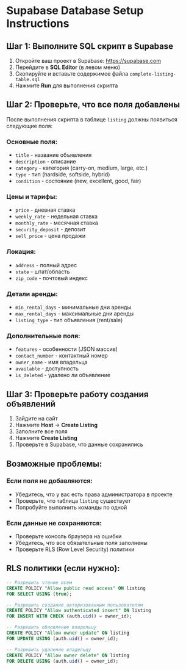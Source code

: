 # Supabase Database Setup Instructions

## Шаг 1: Выполните SQL скрипт в Supabase

1. Откройте ваш проект в Supabase: https://supabase.com
2. Перейдите в **SQL Editor** (в левом меню)
3. Скопируйте и вставьте содержимое файла `complete-listing-table.sql`
4. Нажмите **Run** для выполнения скрипта

## Шаг 2: Проверьте, что все поля добавлены

После выполнения скрипта в таблице `listing` должны появиться следующие поля:

### Основные поля:
- `title` - название объявления
- `description` - описание
- `category` - категория (carry-on, medium, large, etc.)
- `type` - тип (hardside, softside, hybrid)
- `condition` - состояние (new, excellent, good, fair)

### Цены и тарифы:
- `price` - дневная ставка
- `weekly_rate` - недельная ставка
- `monthly_rate` - месячная ставка
- `security_deposit` - депозит
- `sell_price` - цена продажи

### Локация:
- `address` - полный адрес
- `state` - штат/область
- `zip_code` - почтовый индекс

### Детали аренды:
- `min_rental_days` - минимальные дни аренды
- `max_rental_days` - максимальные дни аренды
- `listing_type` - тип объявления (rent/sale)

### Дополнительные поля:
- `features` - особенности (JSON массив)
- `contact_number` - контактный номер
- `owner_name` - имя владельца
- `available` - доступность
- `is_deleted` - удалено ли объявление

## Шаг 3: Проверьте работу создания объявлений

1. Зайдите на сайт
2. Нажмите **Host** → **Create Listing**
3. Заполните все поля
4. Нажмите **Create Listing**
5. Проверьте в Supabase, что данные сохранились

## Возможные проблемы:

### Если поля не добавляются:
- Убедитесь, что у вас есть права администратора в проекте
- Проверьте, что таблица `listing` существует
- Попробуйте выполнить команды по одной

### Если данные не сохраняются:
- Проверьте консоль браузера на ошибки
- Убедитесь, что все обязательные поля заполнены
- Проверьте RLS (Row Level Security) политики

## RLS политики (если нужно):

```sql
-- Разрешить чтение всем
CREATE POLICY "Allow public read access" ON listing
FOR SELECT USING (true);

-- Разрешить создание авторизованным пользователям
CREATE POLICY "Allow authenticated insert" ON listing
FOR INSERT WITH CHECK (auth.uid() = owner_id);

-- Разрешить обновление владельцу
CREATE POLICY "Allow owner update" ON listing
FOR UPDATE USING (auth.uid() = owner_id);

-- Разрешить удаление владельцу
CREATE POLICY "Allow owner delete" ON listing
FOR DELETE USING (auth.uid() = owner_id);
``` 